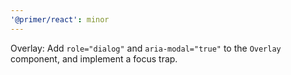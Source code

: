 ```yaml
---
'@primer/react': minor
---
```


Overlay: Add `role="dialog"` and `aria-modal="true"` to the `Overlay` component, and implement a focus trap.


